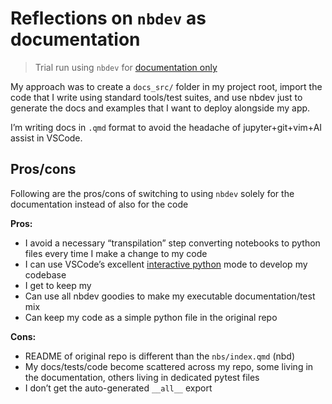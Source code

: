 

# Reflections on `nbdev` as documentation

> Trial run using `nbdev` for [documentation
> only](https://nbdev.fast.ai/tutorials/docs_only.html)

My approach was to create a `docs_src/` folder in my project root,
import the code that I write using standard tools/test suites, and use
nbdev just to generate the docs and examples that I want to deploy
alongside my app.

I’m writing docs in `.qmd` format to avoid the headache of
jupyter+git+vim+AI assist in VSCode.

## Pros/cons

Following are the pros/cons of switching to using `nbdev` solely for the
documentation instead of also for the code

**Pros:**

- I avoid a necessary “transpilation” step converting notebooks to
  python files every time I make a change to my code
- I can use VSCode’s excellent [interactive
  python](https://code.visualstudio.com/docs/python/jupyter-support-py)
  mode to develop my codebase
- I get to keep my
- Can use all nbdev goodies to make my executable documentation/test mix
- Can keep my code as a simple python file in the original repo

**Cons:**

- README of original repo is different than the `nbs/index.qmd` (nbd)
- My docs/tests/code become scattered across my repo, some living in the
  documentation, others living in dedicated pytest files
- I don’t get the auto-generated `__all__` export
